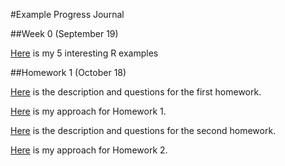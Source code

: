 #Example Progress Journal

##Week 0 (September 19)

[Here](files/Interesting_R_Examples-Tarkan_Temizöz.html) is my 5 interesting R examples

##Homework 1 (October 18)

[Here](files/IE582_Fall2018_Homework1.pdf) is the description and questions for the first homework.

[Here](files/HOMEWORK_1.html) is my approach for Homework 1.

[Here](files/IE582_Fall2018_Homework2.pdf) is the description and questions for the second homework.

[Here](files/HOMEWORK2-IE582.html) is my approach for Homework 2.




